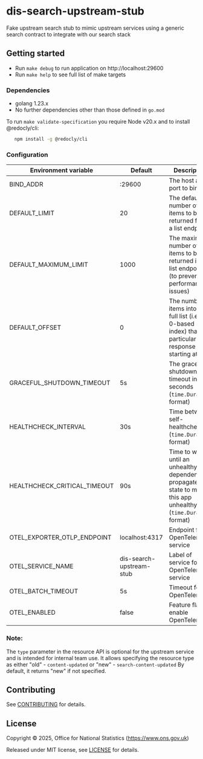 # dis-search-upstream-stub

Fake upstream search stub to mimic upstream services using a generic search contract to integrate with our search stack

## Getting started

* Run `make debug` to run application on http://localhost:29600
* Run `make help` to see full list of make targets

### Dependencies

* golang 1.23.x
* No further dependencies other than those defined in `go.mod`

To run `make validate-specification` you require Node v20.x and to install @redocly/cli:

```sh
   npm install -g @redocly/cli
```

### Configuration

| Environment variable         | Default                  | Description                                                                                                        |
|------------------------------|--------------------------|--------------------------------------------------------------------------------------------------------------------|
| BIND_ADDR                    | :29600                   | The host and port to bind to                                                                                       |
| DEFAULT_LIMIT                | 20                       | The default number of items to be returned from a list endpoint                                                    |
| DEFAULT_MAXIMUM_LIMIT        | 1000                     | The maximum number of items to be returned in any list endpoint (to prevent performance issues)                    |
| DEFAULT_OFFSET               | 0                        | The number of items into the full list (i.e. the 0-based index) that a particular response is starting at          |
| GRACEFUL_SHUTDOWN_TIMEOUT    | 5s                       | The graceful shutdown timeout in seconds (`time.Duration` format)                                                  |
| HEALTHCHECK_INTERVAL         | 30s                      | Time between self-healthchecks (`time.Duration` format)                                                            |
| HEALTHCHECK_CRITICAL_TIMEOUT | 90s                      | Time to wait until an unhealthy dependent propagates its state to make this app unhealthy (`time.Duration` format) |
| OTEL_EXPORTER_OTLP_ENDPOINT  | localhost:4317           | Endpoint for OpenTelemetry service                                                                                 |
| OTEL_SERVICE_NAME            | dis-search-upstream-stub | Label of service for OpenTelemetry service                                                                         |
| OTEL_BATCH_TIMEOUT           | 5s                       | Timeout for OpenTelemetry                                                                                          |
| OTEL_ENABLED                 | false                    | Feature flag to enable OpenTelemetry                                                                               |


### Note:
The `type` parameter in the resource API is optional for the upstream service and is intended for internal team use. It allows specifying the resource type as either "old" - `content-updated` or "new" - `search-content-updated` By default, it returns "new" if not specified.

## Contributing

See [CONTRIBUTING](CONTRIBUTING.md) for details.

## License

Copyright © 2025, Office for National Statistics (https://www.ons.gov.uk)

Released under MIT license, see [LICENSE](LICENSE.md) for details.
